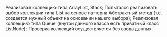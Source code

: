 Реализовал коллекцию типа ArrayList, Stack;
Попытался реализовать выбор коллекции типа List на основе паттерна Абстрактный метод (т.е. создается нужный объект на основании нашего выбора);
Реализовал коллекцию типа Queue (внутри данного класса есть приватный класс ListNode);
Проверка коллекций осуществляется без ввода данных.
